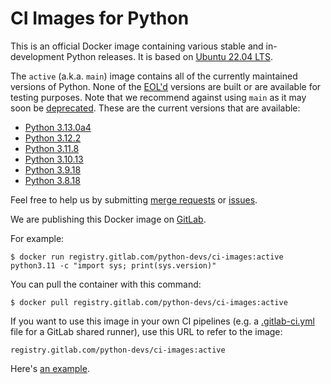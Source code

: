 # CI Images for Python

This is an official Docker image containing various stable and in-development
Python releases.  It is based on [Ubuntu 22.04 LTS](http://releases.ubuntu.com/22.04/).

The `active` (a.k.a. `main`) image contains all of the currently maintained
versions of Python. None of the [EOL'd](https://endoflife.date/python)
versions are built or are available for testing purposes. Note that we
recommend against using `main` as it may soon be
[deprecated](https://gitlab.com/python-devs/ci-images/-/issues/20).  These are
the current versions that are available:

<!---
It would be great if we could create this list dynamically, since it's the
we already auto-detect the active versions from the git tags.
--->

* [Python 3.13.0a4](https://www.python.org/downloads/release/python-3130a4/)
* [Python 3.12.2](https://www.python.org/downloads/release/python-3122/)
* [Python 3.11.8](https://www.python.org/downloads/release/python-3118/)
* [Python 3.10.13](https://www.python.org/downloads/release/python-31013/)
* [Python 3.9.18](https://www.python.org/downloads/release/python-3918/)
* [Python 3.8.18](https://www.python.org/downloads/release/python-3818/)

Feel free to help us by submitting
[merge requests](https://gitlab.com/python-devs/ci-images/merge_requests) or
[issues](https://gitlab.com/python-devs/ci-images/issues).

We are publishing this Docker image on
[GitLab](https://gitlab.com/python-devs/ci-images/container_registry).

For example:

```
$ docker run registry.gitlab.com/python-devs/ci-images:active python3.11 -c "import sys; print(sys.version)"
```

You can pull the container with this command:

```
$ docker pull registry.gitlab.com/python-devs/ci-images:active
```

If you want to use this image in your own CI pipelines (e.g. a
[.gitlab-ci.yml](https://gitlab.com/help/ci/yaml/README.md) file for a GitLab
shared runner), use this URL to refer to the image:

```
registry.gitlab.com/python-devs/ci-images:active
```

Here's [an example](https://gitlab.com/warsaw/flufl.lock/-/blob/main/.gitlab-ci.yml).
